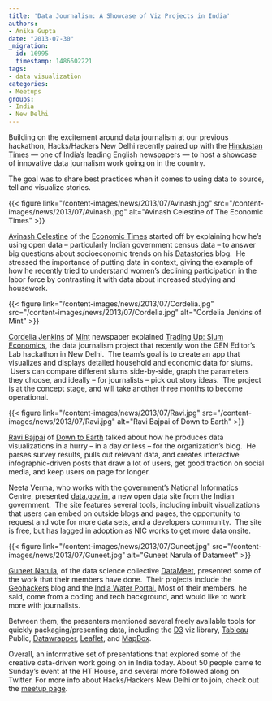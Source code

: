 ```yaml
---
title: 'Data Journalism: A Showcase of Viz Projects in India'
authors:
- Anika Gupta
date: "2013-07-30"
_migration:
  id: 16995
  timestamp: 1486602221
tags:
- data visualization
categories:
- Meetups
groups:
- India
- New Delhi
---
```


Building on the excitement around data journalism at our previous hackathon, Hacks/Hackers New Delhi recently paired up with the [Hindustan Times][1] &mdash; one of India&#8217;s leading English newspapers &mdash; to host a [showcase][2] of innovative data journalism work going on in the country.

The goal was to share best practices when it comes to using data to source, tell and visualize stories.

{{< figure link="/content-images/news/2013/07/Avinash.jpg" src="/content-images/news/2013/07/Avinash.jpg" alt="Avinash Celestine of The Economic Times" >}}

[Avinash Celestine][3] of the [Economic Times][4] started off by explaining how he&#8217;s using open data &#8211; particularly Indian government census data &#8211; to answer big questions about socioeconomic trends on his [Datastories][5] blog.  He stressed the importance of putting data in context, giving the example of how he recently tried to understand women&#8217;s declining participation in the labor force by contrasting it with data about increased studying and housework.

{{< figure link="/content-images/news/2013/07/Cordelia.jpg" src="/content-images/news/2013/07/Cordelia.jpg" alt="Cordelia Jenkins of Mint" >}}

[Cordelia Jenkins][6] of [Mint][7] newspaper explained [Trading Up: Slum Economics][8], the data journalism project that recently won the GEN Editor&#8217;s Lab hackathon in New Delhi.  The team&#8217;s goal is to create an app that visualizes and displays detailed household and economic data for slums.  Users can compare different slums side-by-side, graph the parameters they choose, and ideally &#8211; for journalists &#8211; pick out story ideas.  The project is at the concept stage, and will take another three months to become operational.

{{< figure link="/content-images/news/2013/07/Ravi.jpg" src="/content-images/news/2013/07/Ravi.jpg" alt="Ravi Bajpai of Down to Earth" >}}

[Ravi Bajpai][9] of [Down to Earth][10] talked about how he produces data visualizations in a hurry &#8211; in a day or less &#8211; for the organization&#8217;s blog.  He parses survey results, pulls out relevant data, and creates interactive infographic-driven posts that draw a lot of users, get good traction on social media, and keep users on page for longer.

Neeta Verma, who works with the government&#8217;s National Informatics Centre, presented [data.gov.in][11], a new open data site from the Indian government.  The site features several tools, including inbuilt visualizations that users can embed on outside blogs and pages, the opportunity to request and vote for more data sets, and a developers community.  The site is free, but has lagged in adoption as NIC works to get more data onsite.

{{< figure link="/content-images/news/2013/07/Guneet.jpg" src="/content-images/news/2013/07/Guneet.jpg" alt="Guneet Narula of Datameet" >}}

[Guneet Narula][12], of the data science collective [DataMeet][13], presented some of the work that their members have done.  Their projects include the [Geohackers][14] blog and the [India Water Portal.][15] Most of their members, he said, come from a coding and tech background, and would like to work more with journalists.

Between them, the presenters mentioned several freely available tools for quickly packaging/presenting data, including the [D3][16] viz library, [Tableau][17] Public, [Datawrapper][18], [Leaflet][19], and [MapBox][20].

Overall, an informative set of presentations that explored some of the creative data-driven work going on in India today. About 50 people came to Sunday&#8217;s event at the HT House, and several more followed along on Twitter. For more info about Hacks/Hackers New Delhi or to join, check out the [meetup page][21].

 [1]: http://www.hindustantimes.com/
 [2]: https://www.facebook.com/events/620642647953552/
 [3]: https://twitter.com/ac_soc
 [4]: http://economictimes.indiatimes.com/
 [5]: http://datastories.in/
 [6]: https://twitter.com/CordeliaJ
 [7]: http://livemint.com/
 [8]: http://www.globaleditorsnetwork.org/editors-lab/new-delhi/
 [9]: https://twitter.com/bajpairavi
 [10]: http://www.downtoearth.org.in/
 [11]: http://data.gov.in/
 [12]: https://twitter.com/guneetnarula
 [13]: http://datameet.org/
 [14]: http://geohackers.in/
 [15]: http://www.indiawaterportal.org/
 [16]: https://github.com/mbostock/d3/wiki/Gallery
 [17]: http://www.tableausoftware.com/public
 [18]: http://datawrapper.de/
 [19]: http://leafletjs.com/examples.html
 [20]: http://www.mapbox.com/
 [21]: http://www.meetup.com/Hacks-Hackers-New-Delhi/